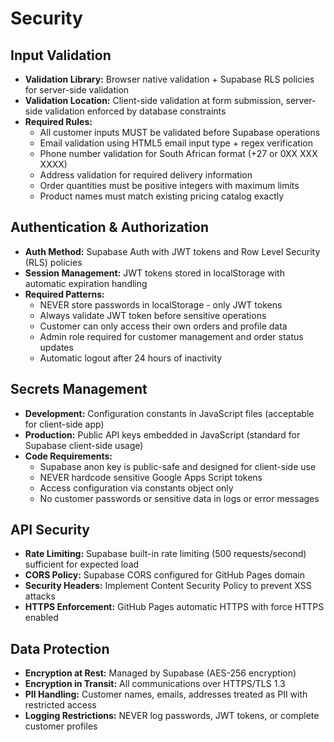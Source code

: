 # Security

## Input Validation

- **Validation Library:** Browser native validation + Supabase RLS policies for server-side validation
- **Validation Location:** Client-side validation at form submission, server-side validation enforced by database constraints
- **Required Rules:**
  - All customer inputs MUST be validated before Supabase operations
  - Email validation using HTML5 email input type + regex verification
  - Phone number validation for South African format (+27 or 0XX XXX XXXX)
  - Address validation for required delivery information
  - Order quantities must be positive integers with maximum limits
  - Product names must match existing pricing catalog exactly

## Authentication & Authorization

- **Auth Method:** Supabase Auth with JWT tokens and Row Level Security (RLS) policies
- **Session Management:** JWT tokens stored in localStorage with automatic expiration handling
- **Required Patterns:**
  - NEVER store passwords in localStorage - only JWT tokens
  - Always validate JWT token before sensitive operations
  - Customer can only access their own orders and profile data
  - Admin role required for customer management and order status updates
  - Automatic logout after 24 hours of inactivity

## Secrets Management

- **Development:** Configuration constants in JavaScript files (acceptable for client-side app)
- **Production:** Public API keys embedded in JavaScript (standard for Supabase client-side usage)
- **Code Requirements:**
  - Supabase anon key is public-safe and designed for client-side use
  - NEVER hardcode sensitive Google Apps Script tokens
  - Access configuration via constants object only
  - No customer passwords or sensitive data in logs or error messages

## API Security

- **Rate Limiting:** Supabase built-in rate limiting (500 requests/second) sufficient for expected load
- **CORS Policy:** Supabase CORS configured for GitHub Pages domain
- **Security Headers:** Implement Content Security Policy to prevent XSS attacks
- **HTTPS Enforcement:** GitHub Pages automatic HTTPS with force HTTPS enabled

## Data Protection

- **Encryption at Rest:** Managed by Supabase (AES-256 encryption)
- **Encryption in Transit:** All communications over HTTPS/TLS 1.3
- **PII Handling:** Customer names, emails, addresses treated as PII with restricted access
- **Logging Restrictions:** NEVER log passwords, JWT tokens, or complete customer profiles
